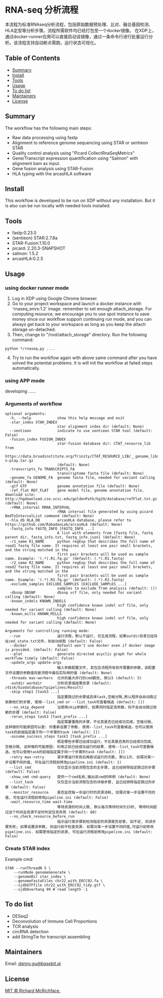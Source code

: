 # RNA-seq 分析流程

本流程为标准RNAseq分析流程，包括原始数据预处理、比对、融合基因检测、HLA定型等分析步骤。流程所需软件均已经打包至一个docker镜像。
在XDP上，通过docker-runner应用可以直接启动该镜像，通过一条命令行进行批量运行分析。该流程支持自动断点需跑，运行状态可视化。

## Table of Contents

- [Summary](#Summary)
- [Install](#install)
- [Tools](#tools)
- [Usage](#usage)
- [To do list](#todolist)
- [Maintainers](#maintainers)
- [License](#license)

## Summary

The workflow has the following main steps:
* Raw data processing using fastp
* Alignment to reference genome sequencing using STAR or sentieon STAR
* Quality control analysis using "Picard CollectRnaSeqMetrics"
* Gene/Transcript expression quantification using "Salmon" with alignment bam as input.
* Gene fusion analysis using STAR-Fusion
* HLA typing with the arcasHLA software

## Install

This workflow is developed to be run on XDP without any installation. But it is also can be run locally with needed tools installed.

## Tools
* fastp:0.23.0
* (sentieon) STAR:2.7.8a
* STAR-Fusion:1.10.0
* picard: 2.20.3-SNAPSHOT
* salmon: 1.5.2
* arcasHLA:0.2.5

## Usage

### using docker runner mode
1. Log in XDP using Google Chrome browser.
2. Go to your project workspace and launch a docker instance with 'rnaseq_envs:1.2' image. remember to set enough attach_storage.
For computing resource, we encourage you to use spot instance to save money since our workflow support continuing run mode,
and you can always get back to your workspace as long as you keep the attach storage un-detached.
3. Then, change to "/root/attach_storage" directory. Run the following command:
```
python */rnaseq.py ....
```
4. Try to run the workflow again with above same command after you have solved the potential problems. It is will init the workflow at failed steps automatically.

### using APP mode
developing ......


### Arguments of workflow
```angular2html
optional arguments:
  -h, --help            show this help message and exit
  -star_index STAR_INDEX
                        star alignment index dir (default: None)
  --sentieon            indicate to use sentieon STAR tool (default: False)
  -fusion_index FUSION_INDEX
                        star-fusion database dir: CTAT_resource_lib from
                        https://data.broadinstitute.org/Trinity/CTAT_RESOURCE_LIB/__genome_libs_StarFv1.10/GRCh37_gencode_v19_CTAT_lib_Mar012021.plug-n-play.tar.gz
                        (default: None)
  -transcripts_fa TRANSCRIPTS_FA
                        transcriptome fasta file (default: None)
  -genome_fa GENOME_FA  genome fasta file, needed for variant calling (default: None)
  -gtf GTF              genome annotation file (default: None)
  -ref_flat REF_FLAT    gene model file, genome annotation file, download site: http://hgdownload.cse.ucsc.edu/goldenPath/hg19/database/refFlat.txt.gz (default: None)
  -rRNA_interval RRNA_INTERVAL
                        rRNA interval file generated by using picard BedToIntervalList command (default: None)
  -hla_db HLA_DB        arcasHLA database, please refer to https://github.com/RabadanLab/arcasHLA (default: None)
  -fastq_info FASTQ_INFO [FASTQ_INFO ...]
                        A list with elements from [fastq file, fastq parent dir, fastq_info.txt, fastq_info.json] (default: None)
  -r1_name R1_NAME      python regExp that describes the full name of read1 fastq file name. It requires at least one pair small brackets, and the string matched in the
                        first pair brackets will be used as sample name. Example: '(.*).R1.fq.gz' (default: (.*).R1.fastq)
  -r2_name R2_NAME      python regExp that describes the full name of read2 fastq file name. It requires at least one pair small brackets, and the string matched in the
                        first pair brackets will be used as sample name. Example: '(.*).R2.fq.gz' (default: (.*).R2.fastq)
  -exclude_samples EXCLUDE_SAMPLES [EXCLUDE_SAMPLES ...]
                        samples to exclude from analysis (default: ())
  -dbsnp DBSNP          dbsnp vcf file, only needed for variant calling (default: None)
  -known_indels KNOWN_INDELS
                        high confidence known indel vcf file, only needed for variant calling (default: None)
  -known_mills KNOWN_MILLS
                        high confidence known indel vcf file, only needed for variant calling (default: None)

Arguments for controlling running mode:
  --run                 运行流程，默认不运行, 仅生成流程，如果outdir目录已经存在cmd_state.txt文件，则自动续跑 (default: False)
  --docker              default won't use docker even if docker image is provided. (default: False)
  --plot                generate directed acyclic graph for whole workflow timely (default: False)
  -update_args update-args
                        输入参数配置文件, 其包含流程所有软件需要的参数，该配置文件设置的参数值将是流程中最后实际用的值 (default: None)
  -threads max-workers  允许的最大并行的cmd数目, 默认5 (default: 5)
  -outdir workdir       分析目录或结果目录 (default: /disk/biodatabase/tpipelines/Result)
  -skip step1 [task3 ...]
                        指定要跳过的步骤或具体task,空格分隔,默认程序会自动跳过依赖他们的步骤, 使用--list_cmd or --list_task可查看候选 (default: [])
  --no_skip_depend      当使用skip参数时, 如果同时指定该参数，则不会自动跳过依赖的步骤 (default: False)
  -rerun_steps task3 [task_prefix ...]
                        指定需要重跑的步骤，不论其是否已经成功完成，空格分隔, 这样做的可能原因可以是: 你重新设置了参数. 使用--list_task可查看候选，也可以使用task的前缀指定属于同一个步骤的task (default: [])
  -assume_success_steps task3 [task_prefix ...]
                        假定哪些步骤已经成功运行，不论其是否真的已经成功完成，空格分隔, 这样做的可能原因: 利用之前已经成功运行的结果. 使用--list_task可查看候选，也可以使用task的前缀指定属于同一个步骤的task (default: [])
  -retry max-retry      某步骤运行失败后再尝试运行的次数, 默认1次. 如需对某一步设置不同的值, 可在运行流程前修改pipeline.ini (default: 1)
  --list_cmd            仅仅显示当前流程包含的主步骤, 且已经排除指定跳过的步骤 (default: False)
  -show_cmd cmd-query   提供一个cmd名称,输出该cmd的样例 (default: None)
  --list_task           仅仅显示当前流程包含的详细步骤, 且已经排除指定跳过的步骤 (default: False)
  --monitor_resource    是否监控每一步运行时的资源消耗, 如需对某一步设置不同的值, 可在运行流程前修改pipeline.ini (default: False)
  -wait_resource_time wait-time
                        等待资源的时间上限, 默认每次等待时间为15秒, 等待时间超过这个时间且资源不足时判定任务失败 (default: 60)
  --no_check_resource_before_run
                        指示运行某步骤前检测指定的资源是否足够, 如不足, 则该步骤失败; 如果设置该参数, 则运行前不检查资源. 如需对某一步设置不同的值,可运行前修改pipeline.ini. 如需更改指定的资源, 可在运行流程前修改pipeline.ini (default: False)

```

### Create STAR index
Example cmd:
```angular2html
STAR --runThreadN 5 \
    --runMode genomeGenerate \
    --genomeDir star_index \
    --genomeFastaFiles chr22_with_ERCC92.fa \
    --sjdbGTFfile chr22_with_ERCC92_tidy.gtf \
    --sjdbOverhang 99 # read length -1
```


## To do list
- DESeq2
- Deconvolution of Immune Cell Proportions
- TCR analysis
- circRNA detection
- add StringTie for transcript assembling

## Maintainers

Email: *danny.gu@basebit.ai*

## License

[MIT © Richard McRichface.](../LICENSE)